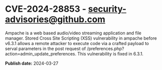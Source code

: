 # CVE-2024-28853 - security-advisories@github.com

Ampache is a web based audio/video streaming application and file manager. Stored Cross Site Scripting (XSS) vulnerability in ampache before v6.3.1 allows a remote attacker to execute code via a crafted payload to serval parameters in the post request of /preferences.php?action=admin_update_preferences. This vulnerability is fixed in 6.3.1.

**Publish date:** 2024-03-27
